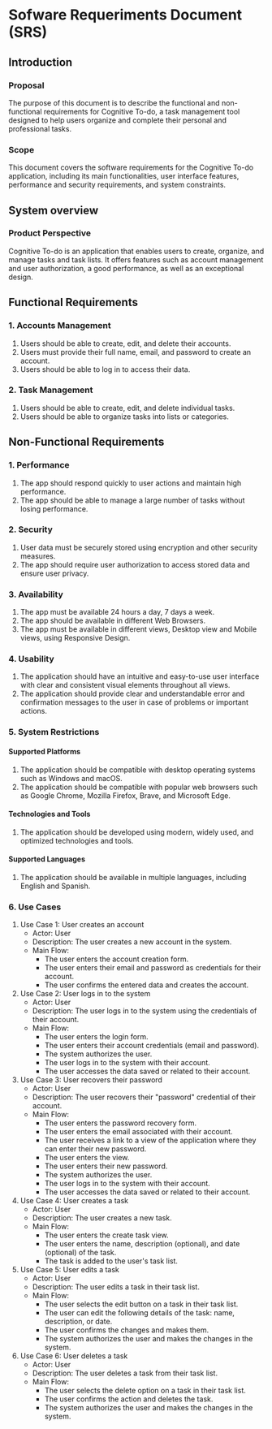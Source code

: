 # Sofware Requeriments Document (SRS)

## Introduction

### Proposal

The purpose of this document is to describe the functional and non-functional requirements for Cognitive To-do, a task management tool designed to help users organize and complete their personal and professional tasks.

### Scope

This document covers the software requirements for the Cognitive To-do application, including its main functionalities, user interface features, performance and security requirements, and system constraints.

## System overview

### Product Perspective

Cognitive To-do is an application that enables users to create, organize, and manage tasks and task lists. It offers features such as account management and user authorization, a good performance, as well as an exceptional design.

## Functional Requirements

### 1. Accounts Management

1. Users should be able to create, edit, and delete their accounts.
2. Users must provide their full name, email, and password to create an account.
3. Users should be able to log in to access their data.

### 2. Task Management

1. Users should be able to create, edit, and delete individual tasks.
2. Users should be able to organize tasks into lists or categories.

## Non-Functional Requirements

### 1. Performance

1. The app should respond quickly to user actions and maintain high performance.
2. The app should be able to manage a large number of tasks without losing performance.

### 2. Security

1. User data must be securely stored using encryption and other security measures.
2. The app should require user authorization to access stored data and ensure user privacy.

### 3. Availability

1. The app must be available 24 hours a day, 7 days a week.
2. The app should be available in different Web Browsers.
3. The app must be available in different views, Desktop view and Mobile views, using Responsive Design.

### 4. Usability

1. The application should have an intuitive and easy-to-use user interface with clear and consistent visual elements throughout all views.
2. The application should provide clear and understandable error and confirmation messages to the user in case of problems or important actions.

### 5. System Restrictions

#### Supported Platforms

1. The application should be compatible with desktop operating systems such as Windows and macOS.
2. The application should be compatible with popular web browsers such as Google Chrome, Mozilla Firefox, Brave, and Microsoft Edge.

#### Technologies and Tools

1. The application should be developed using modern, widely used, and optimized technologies and tools.

#### Supported Languages

1. The application should be available in multiple languages, including English and Spanish.

### 6. Use Cases

1. Use Case 1: User creates an account
   * Actor: User
   * Description: The user creates a new account in the system.
   * Main Flow:
     * The user enters the account creation form.
     * The user enters their email and password as credentials for their account.
     * The user confirms the entered data and creates the account.
2. Use Case 2: User logs in to the system
   * Actor: User
   * Description: The user logs in to the system using the credentials of their account.
   * Main Flow:
     * The user enters the login form.
     * The user enters their account credentials (email and password).
     * The system authorizes the user.
     * The user logs in to the system with their account.
     * The user accesses the data saved or related to their account.
3. Use Case 3: User recovers their password
   * Actor: User
   * Description: The user recovers their "password" credential of their account.
   * Main Flow:
     * The user enters the password recovery form.
     * The user enters the email associated with their account.
     * The user receives a link to a view of the application where they can enter their new password.
     * The user enters the view.
     * The user enters their new password.
     * The system authorizes the user.
     * The user logs in to the system with their account.
     * The user accesses the data saved or related to their account.
4. Use Case 4: User creates a task
   * Actor: User
   * Description: The user creates a new task.
   * Main Flow:
     * The user enters the create task view.
     * The user enters the name, description (optional), and date (optional) of the task.
     * The task is added to the user's task list.
5. Use Case 5: User edits a task
   * Actor: User
   * Description: The user edits a task in their task list.
   * Main Flow:
     * The user selects the edit button on a task in their task list.
     * The user can edit the following details of the task: name, description, or date.
     * The user confirms the changes and makes them.
     * The system authorizes the user and makes the changes in the system.
6. Use Case 6: User deletes a task
   * Actor: User
   * Description: The user deletes a task from their task list.
   * Main Flow:
     * The user selects the delete option on a task in their task list.
     * The user confirms the action and deletes the task.
     * The system authorizes the user and makes the changes in the system.
